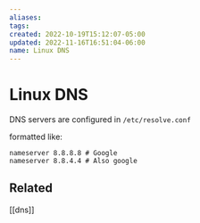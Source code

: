 ```yaml
---
aliases: 
tags: 
created: 2022-10-19T15:12:07-05:00
updated: 2022-11-16T16:51:04-06:00
name: Linux DNS
---
```

# Linux DNS

DNS servers are configured in `/etc/resolve.conf`

formatted like:
```shell 
nameserver 8.8.8.8 # Google
nameserver 8.8.4.4 # Also google
```


## Related
[[dns]]